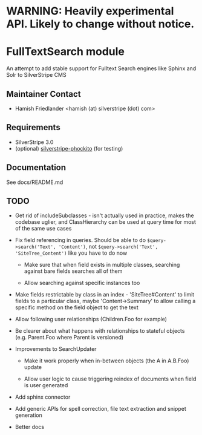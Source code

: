 # WARNING: Heavily experimental API. Likely to change without notice.

# FullTextSearch module

An attempt to add stable support for Fulltext Search engines like Sphinx and Solr to SilverStripe CMS

## Maintainer Contact

* Hamish Friedlander <hamish (at) silverstripe (dot) com>

## Requirements

* SilverStripe 3.0
* (optional) [silverstripe-phockito](https://github.com/hafriedlander/silverstripe-phockito) (for testing)

## Documentation

See docs/README.md

## TODO

* Get rid of includeSubclasses - isn't actually used in practice, makes the codebase uglier, and ClassHierarchy can be
used at query time for most of the same use cases

* Fix field referencing in queries. Should be able to do `$query->search('Text', 'Content')`, not
`$query->search('Text', 'SiteTree_Content')` like you have to do now

    - Make sure that when field exists in multiple classes, searching against bare fields searches all of them

    - Allow searching against specific instances too

* Make fields restrictable by class in an index - 'SiteTree#Content' to limit fields to a particular class,
maybe 'Content->Summary' to allow calling a specific method on the field object to get the text

* Allow following user relationships (Children.Foo for example)

* Be clearer about what happens with relationships to stateful objects (e.g. Parent.Foo where Parent is versioned)

* Improvements to SearchUpdater

     - Make it work properly when in-between objects (the A in A.B.Foo) update

     - Allow user logic to cause triggering reindex of documents when field is user generated

* Add sphinx connector

* Add generic APIs for spell correction, file text extraction and snippet generation

* Better docs
